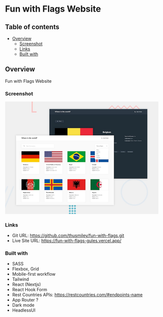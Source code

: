 # Fun with Flags Website

## Table of contents

- [Overview](#overview)
  - [Screenshot](#screenshot)
  - [Links](#links)
  - [Built with](#built-with)

## Overview

Fun with Flags Website

### Screenshot

![](/public/images/desktop-preview.jpg)

### Links

- Git URL: https://github.com/thusmiley/fun-with-flags.git
- Live Site URL: https://fun-with-flags-gules.vercel.app/

### Built with

- SASS
- Flexbox, Grid
- Mobile-first workflow
- Tailwind
- React (Nextjs)
- React Hook Form
- Rest Countries APIs: https://restcountries.com/#endpoints-name
- App Router ?
- Dark mode
- HeadlessUI
